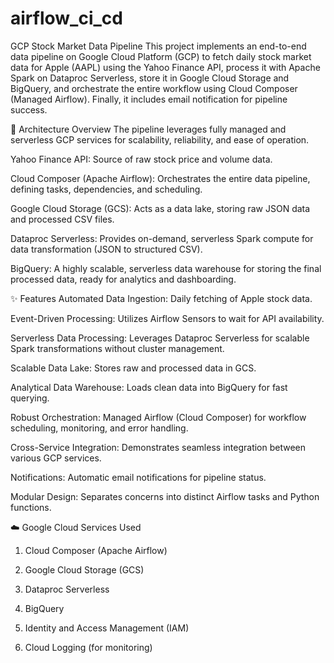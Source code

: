 # airflow_ci_cd
GCP Stock Market Data Pipeline
This project implements an end-to-end data pipeline on Google Cloud Platform (GCP) to fetch daily stock market data for Apple (AAPL) using the Yahoo Finance API, process it with Apache Spark on Dataproc Serverless, store it in Google Cloud Storage and BigQuery, and orchestrate the entire workflow using Cloud Composer (Managed Airflow). Finally, it includes email notification for pipeline success.

🚀 Architecture Overview
The pipeline leverages fully managed and serverless GCP services for scalability, reliability, and ease of operation.

Yahoo Finance API: Source of raw stock price and volume data.

Cloud Composer (Apache Airflow): Orchestrates the entire data pipeline, defining tasks, dependencies, and scheduling.

Google Cloud Storage (GCS): Acts as a data lake, storing raw JSON data and processed CSV files.

Dataproc Serverless: Provides on-demand, serverless Spark compute for data transformation (JSON to structured CSV).

BigQuery: A highly scalable, serverless data warehouse for storing the final processed data, ready for analytics and dashboarding.

✨ Features
Automated Data Ingestion: Daily fetching of Apple stock data.

Event-Driven Processing: Utilizes Airflow Sensors to wait for API availability.

Serverless Data Processing: Leverages Dataproc Serverless for scalable Spark transformations without cluster management.

Scalable Data Lake: Stores raw and processed data in GCS.

Analytical Data Warehouse: Loads clean data into BigQuery for fast querying.

Robust Orchestration: Managed Airflow (Cloud Composer) for workflow scheduling, monitoring, and error handling.

Cross-Service Integration: Demonstrates seamless integration between various GCP services.

Notifications: Automatic email notifications for pipeline status.

Modular Design: Separates concerns into distinct Airflow tasks and Python functions.

☁️ Google Cloud Services Used
1. Cloud Composer (Apache Airflow)

2. Google Cloud Storage (GCS)

3. Dataproc Serverless

4. BigQuery

5. Identity and Access Management (IAM)

6. Cloud Logging (for monitoring)
